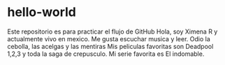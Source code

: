 # hello-world
Este repositorio es para practicar el flujo de GitHub
Hola, soy Ximena R y actualmente vivo en mexico. Me gusta escuchar musica y leer.
Odio la cebolla, las acelgas y las mentiras
Mis peliculas favoritas son Deadpool 1,2,3 y toda la saga de crepusculo.
Mi serie favorita es El indomable.
